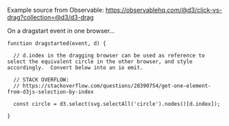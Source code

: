 
Example source from Observable:
https://observablehq.com/@d3/click-vs-drag?collection=@d3/d3-drag

On a dragstart event in one browser...
```
function dragstarted(event, d) {
  
  // d.index in the dragging browser can be used as reference to select the equivalent circle in the other browser, and style accordingly.  Convert below into an io emit.
  
  // STACK OVERFLOW: 
  // https://stackoverflow.com/questions/28390754/get-one-element-from-d3js-selection-by-index
  
  const circle = d3.select(svg.selectAll('circle').nodes()[d.index]);
   
}
```
